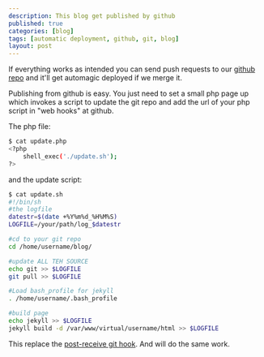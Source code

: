 ```yaml
---
description: This blog get published by github
published: true
categories: [blog]
tags: [automatic deployment, github, git, blog]
layout: post
---
```


If everything works as intended you can send push requests to our [github repo](https://github.com/l33tsource/blog) and it'll get automagic deployed if we merge it.

Publishing from github is easy. You just need to set a small php page up which invokes a script to update the git repo and add the url of your php script in "web hooks" at github.

The php file:

```bash
$ cat update.php
<?php
	shell_exec('./update.sh');
?>
```

and the update script:

```bash
$ cat update.sh
#!/bin/sh
#the logfile
datestr=$(date +%Y%m%d_%H%M%S)
LOGFILE=/your/path/log_$datestr

#cd to your git repo
cd /home/username/blog/

#update ALL TEH SOURCE
echo git >> $LOGFILE
git pull >> $LOGFILE

#Load bash_profile for jekyll
. /home/username/.bash_profile

#build page
echo jekyll >> $LOGFILE
jekyll build -d /var/www/virtual/username/html >> $LOGFILE
```

This replace the [post-receive git hook](http://l33tsource.com/blog/2013/05/15/jekyll-1.0/). And will do the same work.
